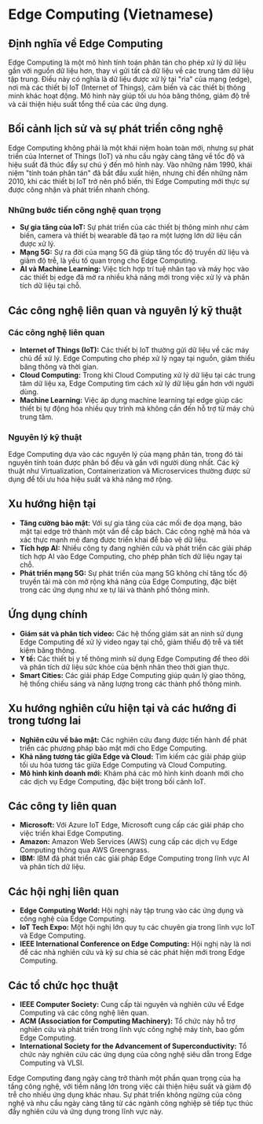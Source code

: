 # Edge Computing (Vietnamese)

## Định nghĩa về Edge Computing

Edge Computing là một mô hình tính toán phân tán cho phép xử lý dữ liệu gần với nguồn dữ liệu hơn, thay vì gửi tất cả dữ liệu về các trung tâm dữ liệu tập trung. Điều này có nghĩa là dữ liệu được xử lý tại "rìa" của mạng (edge), nơi mà các thiết bị IoT (Internet of Things), cảm biến và các thiết bị thông minh khác hoạt động. Mô hình này giúp tối ưu hóa băng thông, giảm độ trễ và cải thiện hiệu suất tổng thể của các ứng dụng.

## Bối cảnh lịch sử và sự phát triển công nghệ

Edge Computing không phải là một khái niệm hoàn toàn mới, nhưng sự phát triển của Internet of Things (IoT) và nhu cầu ngày càng tăng về tốc độ và hiệu suất đã thúc đẩy sự chú ý đến mô hình này. Vào những năm 1990, khái niệm "tính toán phân tán" đã bắt đầu xuất hiện, nhưng chỉ đến những năm 2010, khi các thiết bị IoT trở nên phổ biến, thì Edge Computing mới thực sự được công nhận và phát triển nhanh chóng.

### Những bước tiến công nghệ quan trọng

- **Sự gia tăng của IoT:** Sự phát triển của các thiết bị thông minh như cảm biến, camera và thiết bị wearable đã tạo ra một lượng lớn dữ liệu cần được xử lý.
- **Mạng 5G:** Sự ra đời của mạng 5G đã giúp tăng tốc độ truyền dữ liệu và giảm độ trễ, là yếu tố quan trọng cho Edge Computing.
- **AI và Machine Learning:** Việc tích hợp trí tuệ nhân tạo và máy học vào các thiết bị edge đã mở ra nhiều khả năng mới trong việc xử lý và phân tích dữ liệu tại chỗ.

## Các công nghệ liên quan và nguyên lý kỹ thuật

### Các công nghệ liên quan

- **Internet of Things (IoT):** Các thiết bị IoT thường gửi dữ liệu về các máy chủ để xử lý. Edge Computing cho phép xử lý ngay tại nguồn, giảm thiểu băng thông và thời gian.
- **Cloud Computing:** Trong khi Cloud Computing xử lý dữ liệu tại các trung tâm dữ liệu xa, Edge Computing tìm cách xử lý dữ liệu gần hơn với người dùng.
- **Machine Learning:** Việc áp dụng machine learning tại edge giúp các thiết bị tự động hóa nhiều quy trình mà không cần đến hỗ trợ từ máy chủ trung tâm.

### Nguyên lý kỹ thuật

Edge Computing dựa vào các nguyên lý của mạng phân tán, trong đó tài nguyên tính toán được phân bố đều và gần với người dùng nhất. Các kỹ thuật như Virtualization, Containerization và Microservices thường được sử dụng để tối ưu hóa hiệu suất và khả năng mở rộng.

## Xu hướng hiện tại

- **Tăng cường bảo mật:** Với sự gia tăng của các mối đe dọa mạng, bảo mật tại edge trở thành một vấn đề cấp bách. Các công nghệ mã hóa và xác thực mạnh mẽ đang được triển khai để bảo vệ dữ liệu.
- **Tích hợp AI:** Nhiều công ty đang nghiên cứu và phát triển các giải pháp tích hợp AI vào Edge Computing, cho phép phân tích dữ liệu ngay tại chỗ.
- **Phát triển mạng 5G:** Sự phát triển của mạng 5G không chỉ tăng tốc độ truyền tải mà còn mở rộng khả năng của Edge Computing, đặc biệt trong các ứng dụng như xe tự lái và thành phố thông minh.

## Ứng dụng chính

- **Giám sát và phân tích video:** Các hệ thống giám sát an ninh sử dụng Edge Computing để xử lý video ngay tại chỗ, giảm thiểu độ trễ và tiết kiệm băng thông.
- **Y tế:** Các thiết bị y tế thông minh sử dụng Edge Computing để theo dõi và phân tích dữ liệu sức khỏe của bệnh nhân theo thời gian thực.
- **Smart Cities:** Các giải pháp Edge Computing giúp quản lý giao thông, hệ thống chiếu sáng và năng lượng trong các thành phố thông minh.

## Xu hướng nghiên cứu hiện tại và các hướng đi trong tương lai

- **Nghiên cứu về bảo mật:** Các nghiên cứu đang được tiến hành để phát triển các phương pháp bảo mật mới cho Edge Computing.
- **Khả năng tương tác giữa Edge và Cloud:** Tìm kiếm các giải pháp giúp tối ưu hóa tương tác giữa Edge Computing và Cloud Computing.
- **Mô hình kinh doanh mới:** Khám phá các mô hình kinh doanh mới cho các dịch vụ Edge Computing, đặc biệt trong bối cảnh IoT.

## Các công ty liên quan

- **Microsoft:** Với Azure IoT Edge, Microsoft cung cấp các giải pháp cho việc triển khai Edge Computing.
- **Amazon:** Amazon Web Services (AWS) cung cấp các dịch vụ Edge Computing thông qua AWS Greengrass.
- **IBM:** IBM đã phát triển các giải pháp Edge Computing trong lĩnh vực AI và phân tích dữ liệu.

## Các hội nghị liên quan

- **Edge Computing World:** Hội nghị này tập trung vào các ứng dụng và công nghệ của Edge Computing.
- **IoT Tech Expo:** Một hội nghị lớn quy tụ các chuyên gia trong lĩnh vực IoT và Edge Computing.
- **IEEE International Conference on Edge Computing:** Hội nghị này là nơi để các nhà nghiên cứu và kỹ sư chia sẻ các phát hiện mới trong Edge Computing.

## Các tổ chức học thuật

- **IEEE Computer Society:** Cung cấp tài nguyên và nghiên cứu về Edge Computing và các công nghệ liên quan.
- **ACM (Association for Computing Machinery):** Tổ chức này hỗ trợ nghiên cứu và phát triển trong lĩnh vực công nghệ máy tính, bao gồm Edge Computing.
- **International Society for the Advancement of Superconductivity:** Tổ chức này nghiên cứu các ứng dụng của công nghệ siêu dẫn trong Edge Computing và VLSI.

Edge Computing đang ngày càng trở thành một phần quan trọng của hạ tầng công nghệ, với tiềm năng lớn trong việc cải thiện hiệu suất và giảm độ trễ cho nhiều ứng dụng khác nhau. Sự phát triển không ngừng của công nghệ và nhu cầu ngày càng tăng từ các ngành công nghiệp sẽ tiếp tục thúc đẩy nghiên cứu và ứng dụng trong lĩnh vực này.